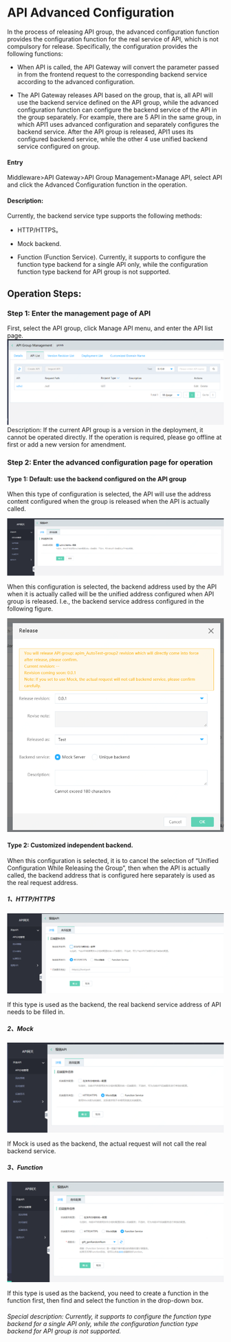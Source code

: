 # API Advanced Configuration

In the process of releasing API group, the advanced configuration function provides the configuration function for the real service of API, which is not compulsory for release. Specifically, the configuration provides the following functions:


- When API is called, the API Gateway will convert the parameter passed in from the frontend request to the corresponding backend service according to the advanced configuration.


- The API Gateway releases API based on the group, that is, all API will use the backend service defined on the API group, while the advanced configuration function can configure the backend service of the API in the group separately. For example, there are 5 API in the same group, in which API1 uses advanced configuration and separately configures the backend service. After the API group is released, API1 uses its configured backend service, while the other 4 use unified backend service configured on group.




#### Entry
Middleware>API Gateway>API Group Management>Manage API, select API and click the Advanced Configuration function in the operation.

####   Description:


Currently, the backend service type supports the following methods:


- HTTP/HTTPS。


- Mock backend.


- Function (Function Service). Currently, it supports to configure the function type backend for a single API only, while the configuration function type backend for API group is not supported.



##  Operation Steps:
###  Step 1: Enter the management page of API
First, select the API group, click Manage API menu, and enter the API list page.
 ![API列表](../../../../../image/Internet-Middleware/API-Gateway/apigroup-apilist.png)
Description:
If the current API group is a version in the deployment, it cannot be operated directly. If the operation is required, please go offline at first or add a new version for amendment.

###  Step 2: Enter the advanced configuration page for operation
####  Type 1: Default: use the backend configured on the API group
When this type of configuration is selected, the API will use the address content configured when the group is released when the API is actually called.

 ![API列表](../../../../../image/Internet-Middleware/API-Gateway/apigroup-apilist-gjpz-mr.png)
 
 
When this configuration is selected, the backend address used by the API when it is actually called will be the unified address configured when API group is released. I.e., the backend service address configured in the following figure.

![发布](../../../../../image/Internet-Middleware/API-Gateway/apigroup-fb.png)



####   Type 2: Customized independent backend.
When this configuration is selected, it is to cancel the selection of “Unified Configuration While Releasing the Group”, then when the API is actually called, the backend address that is configured here separately is used as the real request address.

##### 1、HTTP/HTTPS

 ![API列表](../../../../../image/Internet-Middleware/API-Gateway/apigroup-apilist-gjpz-http.png)
 
 If this type is used as the backend, the real backend service address of API needs to be filled in.
 

##### 2、Mock

 ![API列表](../../../../../image/Internet-Middleware/API-Gateway/apigroup-apilist-gjpz-mock.png)
 
If Mock is used as the backend, the actual request will not call the real backend service.

##### 3、Function

 ![API列表](../../../../../image/Internet-Middleware/API-Gateway/apigroup-apilist-gjpz-fun.png)
 
If this type is used as the backend, you need to create a function in the function first, then find and select the function in the drop-down box.
######  Special description: Currently, it supports to configure the function type backend for a single API only, while the configuration function type backend for API group is not supported.
